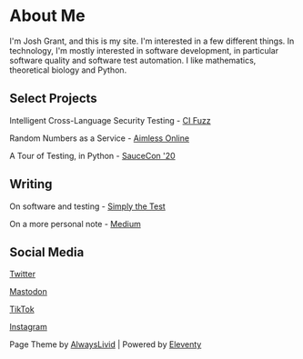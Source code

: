 # About Me

I'm Josh Grant, and this is my site. I'm interested in a few different things. In technology, I'm mostly interested in software development, in particular software quality and software test automation. I like mathematics, theoretical biology and Python. 

## Select Projects

Intelligent Cross-Language Security Testing - [CI Fuzz](https://github.com/CodeIntelligenceTesting/cifuzz)

Random Numbers as a Service - [Aimless Online](https://aimless.online)

A Tour of Testing, in Python - [SauceCon '20](https://github.com/joshmgrant/saucecon_tourAllThePythonThings)

## Writing

On software and testing - [Simply the Test](https://simplythetest.tumblr.com)

On a more personal note - [Medium](https://joshin4colours.medium.com/)

## Social Media

[Twitter](https://twitter.com/joshin4colours)

[Mastodon](https://mastodon.social/@joshin4colours)

[TikTok](https://www.tiktok.com/@joshin5colours)

[Instagram](https://www.instagram.com/joshin4colours/?hl=en)

Page Theme by [AlwaysLivid](https://alwayslivid.com) | Powered by [Eleventy](https://www.11ty.io/)
